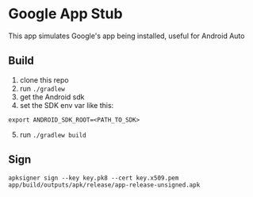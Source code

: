 # Google App Stub

This app simulates Google's app being installed, useful for Android Auto


## Build

1) clone this repo
2) run `./gradlew`
3) get the Android sdk
4) set the SDK env var like this:
```
export ANDROID_SDK_ROOT=<PATH_TO_SDK>
```
5) run `./gradlew build`


## Sign
```
apksigner sign --key key.pk8 --cert key.x509.pem app/build/outputs/apk/release/app-release-unsigned.apk
```

